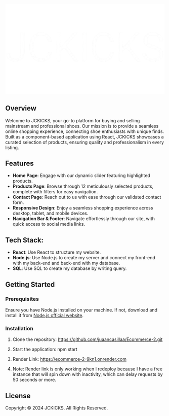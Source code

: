 ![Logo](JCKICKS.png)

## Overview

Welcome to JCKICKS, your go-to platform for buying and selling mainstream and professional shoes. Our mission is to provide a seamless online shopping experience, connecting shoe enthusiasts with unique finds. Built as a component-based application using React, JCKICKS showcases a curated selection of products, ensuring quality and professionalism in every listing.

## Features

- **Home Page**: Engage with our dynamic slider featuring highlighted products.
- **Products Page**: Browse through 12 meticulously selected products, complete with filters for easy navigation.
- **Contact Page**: Reach out to us with ease through our validated contact form.
- **Responsive Design**: Enjoy a seamless shopping experience across desktop, tablet, and mobile devices.
- **Navigation Bar & Footer**: Navigate effortlessly through our site, with quick access to social media links.

## Tech Stack:

- **React**: Use React to structure my website.
- **Node.js**: Use Node.js to create my server and connect my front-end with my back-end and back-end with my database.
- **SQL**: Use SQL to create my database by writing query.

## Getting Started

### Prerequisites

Ensure you have Node.js installed on your machine. If not, download and install it from [Node.js official website](https://nodejs.org/).

### Installation

1. Clone the repository:
https://github.com/juaancasillaa/Ecommerce-2.git

2. Start the application:
npm start

3. Render Link:
https://ecommerce-2-9kn1.onrender.com 

4. Note: Render link is only working when I redeploy because I have a free instance that will spin down with inactivity, which can delay requests by 50 seconds or more.

## License

Copyright © 2024 JCKICKS. All Rights Reserved.